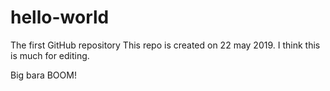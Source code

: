 # hello-world
The first GitHub repository
This repo is created on 22 may 2019. 
I think this is much for editing.

Big bara BOOM!
